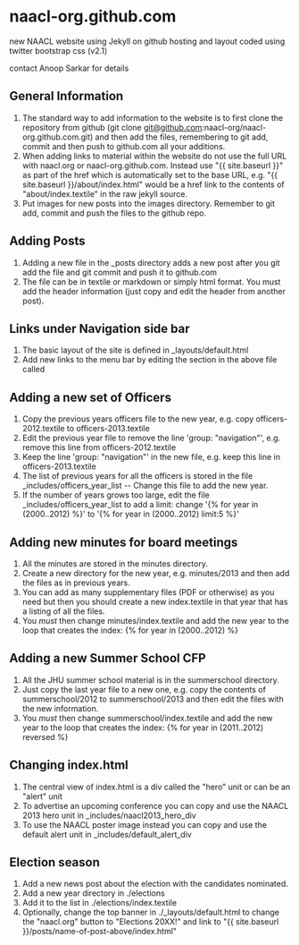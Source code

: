 naacl-org.github.com
====================

new NAACL website using Jekyll on github hosting and layout coded using twitter bootstrap css (v2.1)

contact Anoop Sarkar for details

General Information
-------------------

1. The standard way to add information to the website is to first clone the repository from github (git clone git@github.com:naacl-org/naacl-org.github.com.git) and then add the files, remembering to git add, commit and then push to github.com all your additions.
2. When adding links to material within the website do not use the full URL with naacl.org or naacl-org.github.com. Instead use "{{ site.baseurl }}" as part of the href which is automatically set to the base URL, e.g. "{{ site.baseurl }}/about/index.html" would be a href link to the contents of "about/index.textile" in the raw jekyll source.
3. Put images for new posts into the images directory. Remember to git add, commit and push the files to the github repo.

Adding Posts
------------

1. Adding a new file in the _posts directory adds a new post after you git add the file and git commit and push it to github.com
2. The file can be in textile or markdown or simply html format. You must add the header information (just copy and edit the header from another post).

Links under Navigation side bar
-------------------------------

1. The basic layout of the site is defined in _layouts/default.html
2. Add new links to the menu bar by editing the section in the above file called <ul class="nav navbar-nav">

Adding a new set of Officers
----------------------------

1. Copy the previous years officers file to the new year, e.g. copy officers-2012.textile to officers-2013.textile
2. Edit the previous year file to remove the line 'group: "navigation"', e.g. remove this line from officers-2012.textile
3. Keep the line 'group: "navigation"' in the new file, e.g. keep this line in officers-2013.textile
4. The list of previous years for all the officers is stored in the file _includes/officers_year_list -- Change this file to add the new year.
5. If the number of years grows too large, edit the file _includes/officers_year_list to add a limit: change '{% for year in (2000..2012) %}' to '{% for year in (2000..2012) limit:5 %}'

Adding new minutes for board meetings 
-------------------------------------

1. All the minutes are stored in the minutes directory.
2. Create a new directory for the new year, e.g. minutes/2013 and then add the files as in previous years.
3. You can add as many supplementary files (PDF or otherwise) as you need but then you should create a new index.textile in that year that has a listing of all the files.
3. You *must* then change minutes/index.textile and add the new year to the loop that creates the index: {% for year in (2000..2012) %}

Adding a new Summer School CFP
------------------------------

1. All the JHU summer school material is in the summerschool directory.
2. Just copy the last year file to a new one, e.g. copy the contents of summerschool/2012 to summerschool/2013 and then edit the files with the new information.
3. You *must* then change summerschool/index.textile and add the new year to the loop that creates the index: {% for year in (2011..2012) reversed %}

Changing index.html
-------------------

1. The central view of index.html is a div called the "hero" unit or can be an "alert" unit 
2. To advertise an upcoming conference you can copy and use the NAACL 2013 hero unit in _includes/naacl2013_hero_div
3. To use the NAACL poster image instead you can copy and use the default alert unit in _includes/default_alert_div

Election season
---------------

1. Add a new news post about the election with the candidates nominated.
2. Add a new year directory in ./elections
3. Add it to the list in ./elections/index.textile
4. Optionally, change the top banner in ./_layouts/default.html to change the "naacl.org" button to "Elections 20XX!" and link to "{{ site.baseurl }}/posts/name-of-post-above/index.html"


